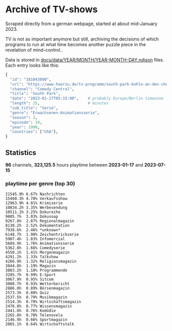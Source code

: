 # Archive of TV-shows

Scraped directly from a german webpage, started at about mid-January 2023.

TV is not as important anymore but still, archiving the decisions of which programs to run at what time
becomes another puzzle piece in the revelation of mind-control.. 

Data is stored in [docs/data/YEAR/MONTH/YEAR-MONTH-DAY.ndjson](docs/data/) files. 
Each entry looks like this:

```python
{
  "id": "181043890", 
  "url": "https://www.hoerzu.de/tv-programm/south-park-kohle-an-den-chefkoch/bid_181043890/", 
  "channel": "Comedy Central", 
  "title": "South Park", 
  "date": "2023-01-17T05:15:00",    # probably Europe/Berlin timezone 
  "length": 25,                     # minutes 
  "sub_title": "Serie", 
  "genre": "Erwachsenen-Animationsserie", 
  "season": 2, 
  "episode": 14, 
  "year": 1998, 
  "countries": ["USA"],
}
```

## Statistics

**96** channels, **323,125.5** hours playtime between **2023-01-17** and **2023-07-15**


### playtime per genre (top 30)

    21545.9h 6.67% Nachrichten
    15460.3h 4.78% Verkaufsshow
    12963.9h 4.01% Krimiserie
    10834.2h 3.35% Werbesendung
    10511.1h 3.25% Dokureihe
    9805.7h  3.03% Dokusoap
    9267.8h  2.87% Regionalmagazin
    8130.2h  2.52% Dokumentation
    7938.6h  2.46% *unknown*
    6148.7h  1.90% Zeichentrickserie
    5907.4h  1.83% Infomercial
    5689.9h  1.76% Animationsserie
    5362.8h  1.66% Comedyserie
    4550.1h  1.41% Morgenmagazin
    4291.2h  1.33% Talkshow
    4266.9h  1.32% Religionsmagazin
    3844.8h  1.19% Magazin
    3803.2h  1.18% Programmende
    3205.7h  0.99% E-Sport
    3067.9h  0.95% Sitcom
    3008.7h  0.93% Wetterbericht
    2886.0h  0.89% Börsenmagazin
    2573.3h  0.80% Quiz
    2537.5h  0.79% Musikmagazin
    2514.3h  0.78% Wirtschaftsmagazin
    2476.8h  0.77% Wissensmagazin
    2441.0h  0.76% Komödie
    2265.8h  0.70% Telenovela
    2146.9h  0.66% Sportmagazin
    2065.1h  0.64% Wirtschaftstalk
